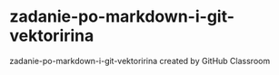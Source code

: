 # zadanie-po-markdown-i-git-vektoririna
zadanie-po-markdown-i-git-vektoririna created by GitHub Classroom
